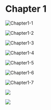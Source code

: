 # Chapter 1

![Chapter1-1](README/Chapter1-1.JPG)

![Chapter1-2](README/Chapter1-2.JPG)

![Chapter1-3](README/Chapter1-3.JPG)

![Chapter1-4](README/Chapter1-4.JPG)

![Chapter1-5](README/Chapter1-5.JPG)

![Chapter1-6](README/Chapter1-6.JPG)

![Chapter1-7](README/Chapter1-7.JPG)

![](README/Chapter1-8.jpg)

![](README/Chapter1-9.jpg)